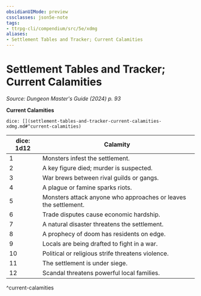 ```yaml
---
obsidianUIMode: preview
cssclasses: json5e-note
tags:
- ttrpg-cli/compendium/src/5e/xdmg
aliases:
- Settlement Tables and Tracker; Current Calamities
---
```

# Settlement Tables and Tracker; Current Calamities
*Source: Dungeon Master's Guide (2024) p. 93* 

**Current Calamities**

`dice: [](settlement-tables-and-tracker-current-calamities-xdmg.md#^current-calamities)`

| dice: 1d12 | Calamity |
|------------|----------|
| 1 | Monsters infest the settlement. |
| 2 | A key figure died; murder is suspected. |
| 3 | War brews between rival guilds or gangs. |
| 4 | A plague or famine sparks riots. |
| 5 | Monsters attack anyone who approaches or leaves the settlement. |
| 6 | Trade disputes cause economic hardship. |
| 7 | A natural disaster threatens the settlement. |
| 8 | A prophecy of doom has residents on edge. |
| 9 | Locals are being drafted to fight in a war. |
| 10 | Political or religious strife threatens violence. |
| 11 | The settlement is under siege. |
| 12 | Scandal threatens powerful local families. |
^current-calamities